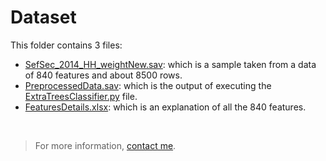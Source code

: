 # Dataset

This folder contains 3 files:
- [SefSec_2014_HH_weightNew.sav](SefSec_2014_HH_weightNew.sav): which is a sample taken from a data of 840 features and about 8500 rows.
- [PreprocessedData.sav](PreprocessedData.sav): which is the output of executing the [ExtraTreesClassifier.py](../Python/ExtraTreesClassifier.py) file.
- [FeaturesDetails.xlsx](FeaturesDetails.xlsx): which is an explanation of all the 840 features.

<br>

>For more information, [contact me](https://www.linkedin.com/in/obada-tahayna/).